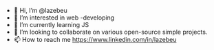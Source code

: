 - 👋 Hi, I’m @lazebeu
- 👀 I’m interested in web -developing
- 🌱 I’m currently learning JS
- 💞️ I’m looking to collaborate on various open-source simple projects.
- 📫 How to reach me https://www.linkedin.com/in/lazebeu

<!---
lazebeu/lazebeu is a ✨ special ✨ repository because its `README.md` (this file) appears on your GitHub profile.
You can click the Preview link to take a look at your changes.
--->
